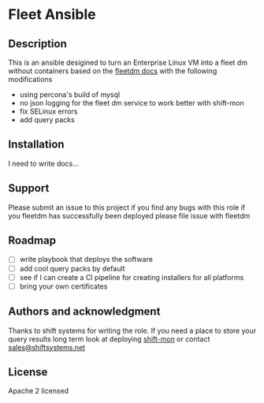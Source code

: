 # Fleet Ansible


## Description
This is an ansible desigined to turn an Enterprise Linux VM into a fleet dm without containers based on the [fleetdm docs](https://fleetdm.com/docs/deploying/upgrading-fleet#install-the-latest-version-of-fleet) with the following modifications

* using percona's build of mysql
* no json logging for the fleet dm service to work better with shift-mon
* fix SELinux errors
* add query packs

## Installation
I need to write docs...


## Support
Please submit an issue to this project if you find any bugs with this role if you fleetdm has successfully been deployed please file issue with fleetdm

## Roadmap
- [ ] write playbook that deploys the software
- [ ] add cool query packs by default
- [ ] see if I can create a CI pipeline for creating installers for all platforms
- [ ] bring your own certificates

## Authors and acknowledgment
Thanks to shift systems for writing the role. If you need a place to store your query results long term look at deploying [shift-mon](https://gitlab.com/shiftsystems/shift-rmm) or contact sales@shiftsystems.net

## License
Apache 2 licensed